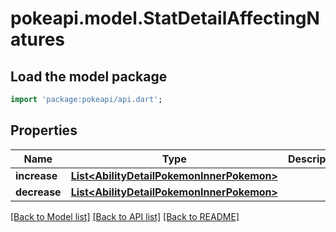 # pokeapi.model.StatDetailAffectingNatures

## Load the model package
```dart
import 'package:pokeapi/api.dart';
```

## Properties
Name | Type | Description | Notes
------------ | ------------- | ------------- | -------------
**increase** | [**List&lt;AbilityDetailPokemonInnerPokemon&gt;**](AbilityDetailPokemonInnerPokemon.md) |  | 
**decrease** | [**List&lt;AbilityDetailPokemonInnerPokemon&gt;**](AbilityDetailPokemonInnerPokemon.md) |  | 

[[Back to Model list]](../README.md#documentation-for-models) [[Back to API list]](../README.md#documentation-for-api-endpoints) [[Back to README]](../README.md)


